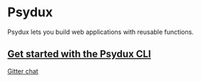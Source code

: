 # Psydux

Psydux lets you build web applications with reusable functions.

## [Get started with the Psydux CLI](https://github.com/timurtu/psydux-cli)

[Gitter chat](https://gitter.im/psydux-framework/Lobby?utm_source=share-link&utm_medium=link&utm_campaign=share-link)
